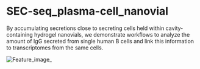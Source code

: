 # SEC-seq_plasma-cell_nanovial
By accumulating secretions close to secreting cells held within cavity-containing hydrogel nanovials, we demonstrate workflows to analyze the amount of IgG secreted from single human B cells and link this information to transcriptomes from the same cells.



![Feature_image_](https://github.com/Rene2718/SEC-seq_plasma-cell_nanovial/assets/36836205/092f099e-9626-48c5-8eb5-6ad5822d05e7)

